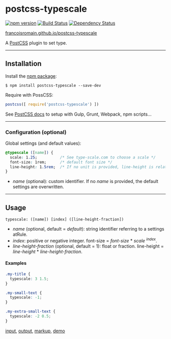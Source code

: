# postcss-typescale

[![npm version][npm-img]][npm] [![Build Status][ci-img]][ci] [![Dependency Status][dep-img]][dep]

[francoisromain.github.io/postcss-typescale][github.io]

A [PostCSS] plugin to set type.

[github.io]: http://francoisromain.github.io/postcss-typescale
[PostCSS]:   https://github.com/postcss/postcss
[ci-img]:    https://travis-ci.org/francoisromain/postcss-typescale.svg
[ci]:        https://travis-ci.org/francoisromain/postcss-typescale
[npm-img]:   https://badge.fury.io/js/postcss-typescale.svg
[npm]:       https://badge.fury.io/js/postcss-typescale
[dep-img]:   https://david-dm.org/francoisromain/postcss-typescale.svg
[dep]:       https://david-dm.org/francoisromain/postcss-typescale


* * * 

## Installation

Install the [npm package](https://www.npmjs.com/package/postcss-typescale):

    $ npm install postcss-typescale --save-dev

Require with PossCSS:

``` js
postcss([ require('postcss-typescale') ])
```

See [PostCSS docs](https://github.com/postcss/postcss#usage) to setup with Gulp, Grunt, Webpack, npm scripts… 

* * * 

### Configuration (optional)

Global settings (and default values):

``` css
@typescale ([name]) {
  scale: 1.25;          /* See type-scale.com to choose a scale */
  font-size: 1rem;      /* default font size */
  line-height: 1.5rem;  /* If no unit is provided, line-height is relative to font-size */
}
```

- _name_ (optional): custom identifier. If no _name_ is provided, the default settings are overwritten.

* * * 

## Usage

`typescale: ([name]) [index] ([line-height-fraction])`

- _name_ (optional, default = _default_): string identifier referring to a settings atRule.
- _index_: positive or negative integer. font-size = _font-size_ * _scale_ <sup>_index_</sup>.
- _line-height-fraction_ (optional, default = 1): float or fraction. line-height = _line-height_ * _line-height-fraction_.

#### Examples

```css
.my-title {
  typescale: 3 1.5;
}

.my-small-text {
  typescale: -1;
}

.my-extra-small-text {
  typescale: -2 0.5;
}
```

[input](https://github.com/francoisromain/postcss-typescale/blob/gh-pages/test/src/01.css), [output](https://github.com/francoisromain/postcss-typescale/blob/gh-pages/test/dist/01.css), [markup](https://github.com/francoisromain/postcss-typescale/blob/gh-pages/test/01.html), [demo](http://localhost/francoisromain.github.io/postcss-typescale/test/01.html)

